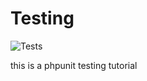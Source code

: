 # Testing

![Tests](https://github.com/CodeWithSushil/testing/actions/workflows/tests.yml/badge.svg)

this is a phpunit testing tutorial
